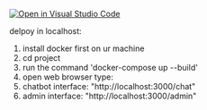 [![Open in Visual Studio Code](https://classroom.github.com/assets/open-in-vscode-718a45dd9cf7e7f842a935f5ebbe5719a5e09af4491e668f4dbf3b35d5cca122.svg)](https://classroom.github.com/online_ide?assignment_repo_id=15170479&assignment_repo_type=AssignmentRepo)


delpoy in localhost:
1. install docker first on ur machine
2. cd project
3. run the command 'docker-compose up --build'
4. open web browser type:
  1. chatbot interface: "http://localhost:3000/chat"
  2. admin interface: "http://localhost:3000/admin"
